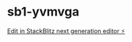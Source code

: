 # sb1-yvmvga

[Edit in StackBlitz next generation editor ⚡️](https://stackblitz.com/~/github.com/OctoGarbanzo/sb1-yvmvga)